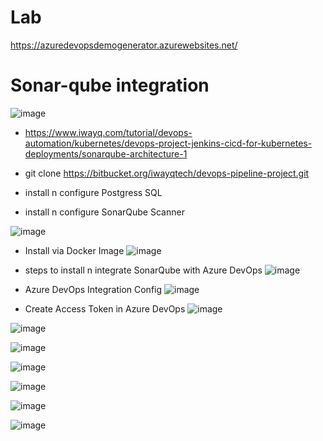 
# Lab
https://azuredevopsdemogenerator.azurewebsites.net/

# Sonar-qube integration
![image](https://user-images.githubusercontent.com/75510135/124922676-59c6c300-e017-11eb-8cdc-abc20e12e183.png)

- https://www.iwayq.com/tutorial/devops-automation/kubernetes/devops-project-jenkins-cicd-for-kubernetes-deployments/sonarqube-architecture-1
- git clone https://bitbucket.org/iwayqtech/devops-pipeline-project.git

- install n configure Postgress SQL
- install n configure SonarQube Scanner

![image](https://user-images.githubusercontent.com/75510135/124920438-f045b500-e014-11eb-8e11-cb57f1a4b15a.png)
- Install via Docker Image
![image](https://user-images.githubusercontent.com/75510135/124922892-9397c980-e017-11eb-8287-ae64cc5a39ef.png)

- steps to install n integrate SonarQube with Azure DevOps
![image](https://user-images.githubusercontent.com/75510135/124923047-b6c27900-e017-11eb-9104-f03d3ce31d5a.png)

- Azure DevOps Integration Config
![image](https://user-images.githubusercontent.com/75510135/124923792-6a2b6d80-e018-11eb-8033-59bbe926e719.png)

- Create Access Token in Azure DevOps
![image](https://user-images.githubusercontent.com/75510135/124924076-af4f9f80-e018-11eb-8bff-b539754e5cc7.png)

![image](https://user-images.githubusercontent.com/75510135/124924332-fc337600-e018-11eb-8e68-9147ca2a236d.png)

![image](https://user-images.githubusercontent.com/75510135/124924392-09506500-e019-11eb-88ee-f40ce976125f.png)

![image](https://user-images.githubusercontent.com/75510135/124924464-1c633500-e019-11eb-95cd-778c18a32a5a.png)

![image](https://user-images.githubusercontent.com/75510135/124924603-40bf1180-e019-11eb-888e-6f9555f36ff2.png)

![image](https://user-images.githubusercontent.com/75510135/124924675-50d6f100-e019-11eb-8e30-bf392659fb17.png)

![image](https://user-images.githubusercontent.com/75510135/124924758-62b89400-e019-11eb-9587-3a44d52b7d94.png)









